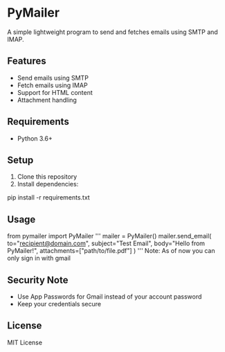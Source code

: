 
# PyMailer

A simple lightweight program to send and fetches emails using SMTP and IMAP.

## Features

- Send emails using SMTP
- Fetch emails using IMAP 
- Support for HTML content
- Attachment handling

## Requirements

- Python 3.6+

## Setup

1. Clone this repository
2. Install dependencies:

pip install -r requirements.txt

## Usage


from pymailer import PyMailer
'''
mailer = PyMailer()
mailer.send_email(
    to="recipient@domain.com",
    subject="Test Email",
    body="Hello from PyMailer!",
    attachments=["path/to/file.pdf"]
)
'''
Note: As of now you can only sign in with gmail

## Security Note

- Use App Passwords for Gmail instead of your account password
- Keep your credentials secure

## License

MIT License
